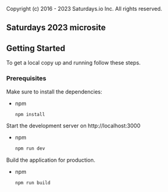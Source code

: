 Copyright (c) 2016 - 2023 Saturdays.io Inc. All rights reserved.

## Saturdays 2023 microsite


## Getting Started

To get a local copy up and running follow these steps.

### Prerequisites

Make sure to install the dependencies:
* npm
  ```sh
  npm install
  ```

Start the development server on http://localhost:3000
* npm
  ```sh
  npm run dev
  ```

Build the application for production.
* npm
  ```sh
  npm run build
  ```